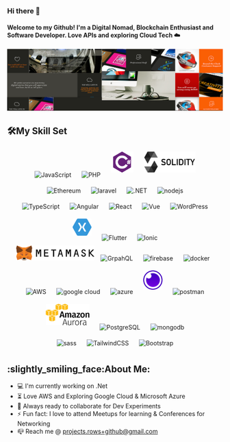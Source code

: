 ### Hi there 👋
<h4 align="left">Welcome to my Github! I'm a Digital Nomad, Blockchain Enthusiast and Software Developer. Love APIs and exploring Cloud Tech ☁️ </samp></h4>
<img src="https://github.com/projectsrows/projectsrows/blob/main/Banner.png" alt="ROWS - software developer">

## :hammer_and_wrench:My Skill Set  
<div align="center">  
 
 <img style="margin: 10px" src="https://www.vectorlogo.zone/logos/javascript/javascript-icon.svg" alt="JavaScript" height="50" /> 
 <img style="margin:10px;" src="https://www.vectorlogo.zone/logos/php/php-icon.svg" alt="PHP" height="50" />
 <img style="margin: 10px" src="https://github.com/projectsrows/projectsrows/blob/main/charp.png" alt="C#" height="50" />
 <img style="margin: 10px" src="https://github.com/projectsrows/projectsrows/blob/main/Solidity.png" alt="Solidity" height="50" /> 
 <br />
 <img style="margin: 10px" src="https://www.vectorlogo.zone/logos/ethereum/ethereum-ar21.svg" alt="Ethereum" width="150" /> 
  <img style="margin: 10px" src="https://www.vectorlogo.zone/logos/laravel/laravel-ar21.svg" alt="laravel"  height="65"/> 
 <img style="margin: 10px" src="https://www.vectorlogo.zone/logos/dotnet/dotnet-vertical.svg" alt=".NET" height="50" />   
 <img style="margin: 10px" src="https://www.vectorlogo.zone/logos/nodejs/nodejs-horizontal.svg" alt="nodejs"  height="45"/>  
 <br /> 
  <img style="margin: 10px" src="https://www.vectorlogo.zone/logos/typescriptlang/typescriptlang-icon.svg" alt="TypeScript" height="45" />
 <img style="margin: 10px" src="https://www.vectorlogo.zone/logos/angular/angular-icon.svg" alt="Angular" height="45" />
 <img style="margin: 10px" src="https://www.vectorlogo.zone/logos/reactjs/reactjs-icon.svg" alt="React" height="45" /> 
   <img style="margin: 10px" src="https://www.vectorlogo.zone/logos/vuejs/vuejs-icon.svg" alt="Vue" height="40" /> 
  <img style="margin: 10px" src="https://www.vectorlogo.zone/logos/wordpress/wordpress-icon.svg" alt="WordPress" height="45" /> 
 <img style="margin: 10px" src="https://github.com/projectsrows/projectsrows/blob/main/xamarin-logo-svg-vector.svg" alt="xamarin" height="40" /> 
 <img style="margin: 10px" src="https://www.vectorlogo.zone/logos/flutterio/flutterio-ar21.svg" alt="Flutter" height="50" /> 
 <img style="margin: 10px" src="https://www.vectorlogo.zone/logos/ionicframework/ionicframework-ar21.svg" alt="Ionic" height="50" /> 
  <br />
 <img src="https://github.com/projectsrows/projectsrows/blob/main/Metamask-logo.svg" alt="MetaMask" height="35"/>
 <img style="margin: 10px" src="https://www.vectorlogo.zone/logos/graphql/graphql-ar21.svg" alt="GrpahQL" height="60"/> 
 <img style="margin: 10px" src="https://www.vectorlogo.zone/logos/firebase/firebase-ar21.svg" alt="firebase"  height="60"/> 
  <img style="margin: 10px" src="https://www.vectorlogo.zone/logos/docker/docker-official.svg" alt="docker" height="45"/>
 <br />
 <img style="margin: 10px" src="https://www.vectorlogo.zone/logos/amazon_aws/amazon_aws-icon.svg" alt="AWS"  height="45"/> 
 <img style="margin: 10px" src="https://www.vectorlogo.zone/logos/google_cloud/google_cloud-icon.svg" alt="google cloud"  height="45"/> 
 <img style="margin: 10px" src="https://www.vectorlogo.zone/logos/microsoft_azure/microsoft_azure-icon.svg" alt="azure" height="45"/>
 <img style="margin: 10px" src="https://github.com/projectsrows/projectsrows/blob/main/insomnia-seeklogo.com.svg" alt="insomnia" height="45"/> 
  <img style="margin: 10px" src="https://www.vectorlogo.zone/logos/getpostman/getpostman-icon.svg" alt="postman"  height="45"/>  
<br /> 
 <img style="margin: 10px" src="https://github.com/projectsrows/projectsrows/blob/main/amazon-aurora.png" alt="amazon aurora" height="50"/>   
 <img style="margin: 10px" src="https://www.vectorlogo.zone/logos/postgresql/postgresql-vertical.svg" alt="PostgreSQL" height="60"/>
 <img style="margin: 10px" src="https://www.vectorlogo.zone/logos/mongodb/mongodb-ar21.svg" alt="mongodb" height="60"/> 
 <br /> 
 <img style="margin: 10px" src="https://www.vectorlogo.zone/logos/sass-lang/sass-lang-icon.svg" alt="sass" width="40" height="50"/>
 <img style="margin: 10px" src="https://www.vectorlogo.zone/logos/tailwindcss/tailwindcss-icon.svg" alt="TailwindCSS" height="55" /> 
 <img style="margin: 10px" src="https://www.vectorlogo.zone/logos/getbootstrap/getbootstrap-icon.svg" alt="Bootstrap" height="45" />
 <br />
</div> 
<h2 align="left">:slightly_smiling_face:About Me:</h2> 

- :computer: I'm currently working on .Net
- :hourglass_flowing_sand:   Love AWS and Exploring Google Cloud & Microsoft Azure
- :rocket: Always ready to collaborate for Dev Experiments
- :zap: Fun fact: I love to attend Meetups for learning & Conferences for Networking
- :mailbox_closed: Reach me @ projects.rows+github@gmail.com<br>



<!--
**projectsrows/projectsrows** is a ✨ _special_ ✨ repository because its `README.md` (this file) appears on your GitHub profile.

Here are some ideas to get you started:

- 🔭 I’m currently working on ...
- 🌱 I’m currently learning ...
- 👯 I’m looking to collaborate on ...
- 🤔 I’m looking for help with ...
- 💬 Ask me about ...
- 📫 How to reach me: ...
- 😄 Pronouns: ...
- ⚡ Fun fact: ...
-->
